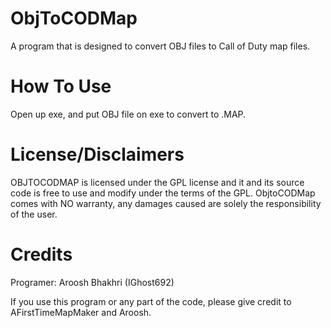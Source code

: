 # ObjToCODMap
A program that is designed to convert OBJ files to Call of Duty map files.

# How To Use
Open up exe, and put OBJ file on exe to convert to .MAP.

# License/Disclaimers
OBJTOCODMAP is licensed under the GPL license and it and its source code is free to use and modify under the terms of the GPL. ObjtoCODMap comes with NO warranty, any damages caused are solely the responsibility of the user.

# Credits
Programer: Aroosh Bhakhri (IGhost692) 

If you use this program or any part of the code, please give credit to AFirstTimeMapMaker and Aroosh. 
